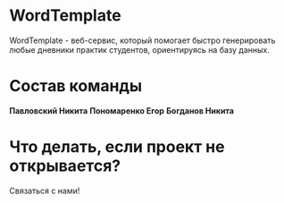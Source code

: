 # WordTemplate
WordTemplate - веб-сервис, который помогает быстро генерировать любые дневники практик студентов, ориентируясь на базу данных.

# Состав команды
**Павловский Никита**
**Пономаренко Егор**
**Богданов Никита**

# Что делать, если проект не открывается?
Связаться с нами!

